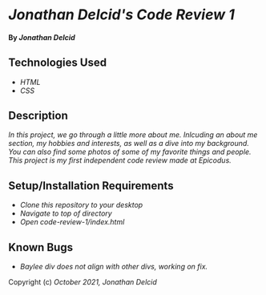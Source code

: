 # _Jonathan Delcid's Code Review 1_

#### By _**Jonathan Delcid**_


## Technologies Used

* _HTML_
* _CSS_


## Description

_In this project, we go through a little more about me. Inlcuding an about me section, my hobbies and interests, as well as a dive into my background. You can also find some photos of some of my favorite things and people. This project is my first independent code review made at Epicodus._

## Setup/Installation Requirements

* _Clone this repository to your desktop_
* _Navigate to top of directory_
* _Open code-review-1/index.html_

## Known Bugs

* _Baylee div does not align with other divs, working on fix._



Copyright (c) _October 2021, Jonathan Delcid_